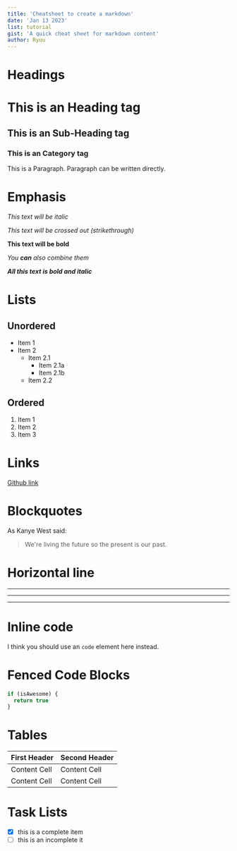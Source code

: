 ```yaml
---
title: 'Cheatsheet to create a markdown'
date: 'Jan 13 2023'
list: tutorial
gist: 'A quick cheat sheet for markdown content'
author: Ryuu
---
```


# Headings 
# This is an Heading tag
## This is an Sub-Heading tag 
### This is an Category tag  
This is a Paragraph. Paragraph can be written directly. 
  
# Emphasis
*This text will be italic*

_This text will be crossed out (strikethrough)_

**This text will be bold**

_You **can** also combine them_

***All this text is bold and italic***

# Lists
## Unordered
- Item 1
- Item 2
  - Item 2.1
    - Item 2.1a
    - Item 2.1b
  - Item 2.2


## Ordered
1. Item 1
2. Item 2
3. Item 3

# Links 
[Github link](https://github.com)

# Blockquotes
As Kanye West said:
> We're living the future so the present is our past.

# Horizontal line
---
-----
---------

# Inline code
I think you should use an `code` element here instead.

# Fenced Code Blocks 
```javascript
if (isAwesome) {
  return true
}
```

# Tables 
| First Header  | Second Header |
| ------------- | ------------- |
| Content Cell  | Content Cell  |
| Content Cell  | Content Cell  |

# Task Lists
- [x] this is a complete item 
- [ ] this is an incomplete it
